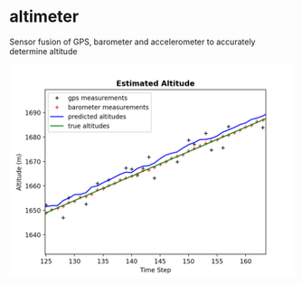 # altimeter
Sensor fusion of GPS, barometer and accelerometer to accurately determine altitude

![](https://raw.githubusercontent.com/WarrenGreen/altimeter/master/images/simulated_data.png)
